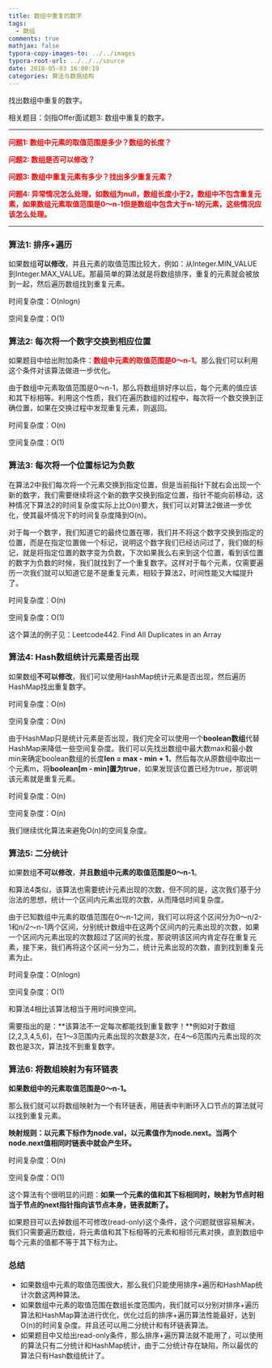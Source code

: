 ```yaml
---
title: 数组中重复的数字
tags:
  - 数组
comments: true
mathjax: false
typora-copy-images-to: ../../images
typora-root-url: ../../../source
date: 2018-05-03 16:00:19
categories: 算法与数据结构
---
```


找出数组中重复的数字。

相关题目：剑指Offer面试题3: 数组中重复的数字。

<!-- more -->

---

<font color=red>**问题1: 数组中元素的取值范围是多少？数组的长度？**<br /></font>

<font color=red>**问题2: 数组是否可以修改？**<br/></font>

<font color=red>**问题3: 数组中重复元素有多少？找出多少重复元素？**<br /></font>

<font color=red>**问题4: 异常情况怎么处理，如数组为null，数组长度小于2，数组中不包含重复元素，如果数组元素取值范围是0～n-1但是数组中包含大于n-1的元素，这些情况应该怎么处理。**<br /></font>

---

### 算法1: 排序+遍历

如果数组**可以修改**，并且元素的取值范围比较大，例如：从Integer.MIN_VALUE到Integer.MAX_VALUE。那最简单的算法就是将数组排序，重复的元素就会被放到一起，然后遍历数组找到重复元素。

时间复杂度：O(nlogn)

空间复杂度：O(1)

### 算法2: 每次将一个数字交换到相应位置

如果题目中给出附加条件：<font color=red>**数组中元素的取值范围是0～n-1**</font>。那么我们可以利用这个条件对该算法做进一步优化。

由于数组中元素取值范围是0～n-1，那么将数组排好序以后，每个元素的值应该和其下标相等。利用这个性质，我们在遍历数组的过程中，每次将一个数交换到正确位置，如果在交换过程中发现重复元素，则返回。

时间复杂度：O(n)

空间复杂度：O(1)

### 算法3: 每次将一个位置标记为负数

在算法2中我们每次将一个元素交换到指定位置，但是当前指针下就右会出现一个新的数字，我们需要继续将这个新的数字交换到指定位置，指针不能向前移动，这种情况下算法2的时间复杂度实际上比O(n)要大，我们可以对算法2做进一步优化，使其最坏情况下的时间复杂度降到O(n)。

对于每一个数字，我们知道它的最终位置在哪，我们并不将这个数字交换到指定的位置，而是在指定位置做一个标记，说明这个数字我们已经访问过了，我们做的标记，就是将指定位置的数字变为负数，下次如果我么右来到这个位置，看到该位置的数字为负数的时候，我们就找到了一个重复数字。这样对于每个元素，仅需要遍历一次我们就可以知道它是不是重复元素，相较于算法2，时间性能又大幅提升了。

时间复杂度：O(n)

空间复杂度：O(1)

这个算法的例子见：Leetcode442. Find All Duplicates in an Array

### 算法4: Hash数组统计元素是否出现

如果数组**不可以修改**，我们可以使用HashMap统计元素是否出现，然后遍历HashMap找出重复数字。

时间复杂度：O(n)

空间复杂度：O(n)

由于HashMap只是统计元素是否出现，我们完全可以使用一个**boolean数组**代替HashMap来降低一些空间复杂度。我们可以先找出数组中最大数max和最小数min来确定boolean数组的长度**len = max - min + 1**，然后每次从原数组中取出一个元素m，将**boolean[m - min]置为true**，如果发现该位置已经为true，那说明该元素就是重复元素。

时间复杂度：O(n)

空间复杂度：O(n)

我们继续优化算法来避免O(n)的空间复杂度。

### 算法5: 二分统计

如果数组**不可以修改**，**并且数组中元素的取值范围是0～n-1**。

和算法4类似，该算法也需要统计元素出现的次数，但不同的是，这次我们基于分治法的思想，统计一个区间内元素出现的次数，从而降低时间复杂度。

由于已知数组中元素的取值范围在0～n-1之间，我们可以将这个区间分为0～n/2-1和n/2～n-1两个区间，分别统计数组中在这两个区间内的元素出现的次数，如果一个区间内元素出现的次数超过了区间的长度，那说明该区间内肯定存在重复元素，接下来，我们再将这个区间一分为二，统计元素出现的次数，直到找到重复元素为止。

时间复杂度：O(nlogn)

空间复杂度：O(1)

和算法4相比该算法相当于用时间换空间。

需要指出的是：**该算法不一定每次都能找到重复数字！**例如对于数组[2,2,3,4,5,6]，在1～3范围内元素出现的次数是3次，在4～6范围内元素出现的次数也是3次，算法找不到重复数字。

### 算法6: 将数组映射为有环链表

**如果数组中的元素取值范围是0～n-1。**

那么我们就可以将数组映射为一个有环链表，用链表中判断环入口节点的算法就可以找到重复元素。

**映射规则：以元素下标作为node.val，以元素值作为node.next。当两个node.next值相同时链表中就会产生环。**

时间复杂度：O(n)

空间复杂度：O(1)

这个算法有个很明显的问题：**如果一个元素的值和其下标相同时，映射为节点时相当于节点的next指针指向该节点本身，链表就断了。**

如果题目可以去掉数组不可修改(read-only)这个条件，这个问题就很容易解决，我们只需要遍历数组，将元素值和其下标相等的元素和相邻元素对换，直到数组中每个元素的值都不等于其下标为止。

### 总结

- 如果数组中元素的取值范围很大，那么我们只能使用排序+遍历和HashMap统计次数这两种算法。
- 如果数组中元素的取值范围在数组长度范围内，我们就可以分别对排序+遍历算法和HashMap算法进行优化，优化过后的排序+遍历算法性能最好，达到O(n)的时间复杂度。并且还可以用二分统计和有环链表算法。
- 如果题目中又给出read-only条件，那么排序+遍历算法就不能用了，可以使用的算法只有二分统计和HashMap统计，由于二分统计存在缺陷，所以最优的算法只有Hash数组统计了。



